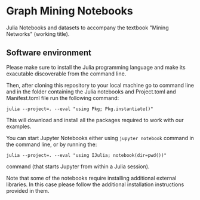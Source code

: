 # Graph Mining Notebooks

Julia Notebooks and datasets to accompany the textbook "Mining Networks" (working title).

## Software environment

Please make sure to install the Julia programming language and make its
exacutable discoverable from the command line.

Then, after cloning this repository to your local machine go to command line
and in the folder containing the Julia notebooks and Project.toml and Manifest.toml file
run the following command:

```
julia --project=. --eval "using Pkg; Pkg.instantiate()"
```

This will download and install all the packages required to work with our examples.

You can start Jupyter Notebooks either using `jupyter notebook` command
in the command line, or by running the:
```
julia --project=. --eval "using IJulia; notebook(dir=pwd())"
```
command (that starts Jupyter from within a Julia session).

Note that some of the notebooks require installing additional external libraries.
In this case please follow the additional installation instructions provided in them.
